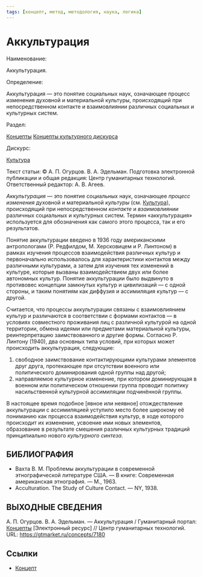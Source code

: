 ```yaml
---
tags: [концепт, метод, методология, наука, логика]
---
```

# Аккультурация

Наименование:

Аккультурация.

Определение:

Аккультурация — это понятие социальных наук, означающее процесс изменения духовной и материальной культуры, происходящий при непосредственном контакте и взаимовлиянии различных социальных и культурных систем.

Раздел:

[Концепты](https://gtmarket.ru/concepts/)  [Концепты культурного дискурса](https://gtmarket.ru/concepts/cultural-concepts)

Дискурс:

[Культура](https://gtmarket.ru/concepts/6859)

Текст статьи: © А. П. Огурцов. В. А. Эдельман. Подготовка электронной публикации и общая редакция: Центр гуманитарных технологий. Ответственный редактор: А. В. Агеев.

_Аккультурация_ — это понятие социальных наук, означающее _процесс изменения_ духовной и материальной _культуры_ (см. [Культура](https://gtmarket.ru/concepts/6859)), происходящий при непосредственном _контакте_ и _взаимовлиянии_ различных социальных и культурных систем. Термин «аккультурация» используется для обозначения как самого этого процесса, так и его результатов.

Понятие аккультурации введено в 1936 году американскими антропологами (Р. Редфилдом, М. Херсковицем и Р. Линтоном) в рамках изучения процессов взаимодействия различных культур и первоначально использовалось для характеристики контактов между различными культурами, а затем для изучения тех изменений в культуре, которые вызваны взаимодействием двух или более автономных культур. Понятие аккультурации было выдвинуто в противовес концепции замкнутых культур и цивилизаций — с одной стороны, и таким понятиям как диффузия и ассимиляция культур — с другой.

Считается, что процессы аккультурации связаны с взаимовлиянием культур и различаются в соответствии с формами контактов — в условиях совместного проживания лиц с различной культурой на одной территории, обмена идеями или предметами материальной культуры, реинтерпретацию заимствованного и другие формы. Согласно Р. Линтону (1940), два основных типа условий, при которых может происходить аккультурация, следующие:

1. свободное заимствование контактирующими культурами элементов друг друга, протекающее при отсутствии военного или политического доминирования одной группы над другой;
2. направляемое культурное изменение, при котором доминирующая в военном или политическом отношении группа проводит политику насильственной культурной ассимиляции подчинённой группы.

В настоящее время подобное [явное или неявное] отождествление аккультурации с ассимиляцией уступило место более широкому её пониманию как процесса взаимодействия культур, в ходе которого происходит их изменение, усвоение ими новых элементов, образование в результате смешения различных культурных традиций принципиально нового _культурного синтеза_.

## БИБЛИОГРАФИЯ

- Вахта В. М. Проблемы аккультурации в современной этнографической литературе США. — В книге: Современная американская этнография. — М., 1963.
- Acculturation. The Study of Culture Contact. — NY, 1938.

## ВЫХОДНЫЕ СВЕДЕНИЯ

А. П. Огурцов. В. А. Эдельман. — Аккультурация / Гуманитарный портал: [Концепты](https://gtmarket.ru/concepts/) [Электронный ресурс] // Центр гуманитарных технологий. URL: <https://gtmarket.ru/concepts/7180>

## Ссылки

- [Концепт](Концепт.md)

